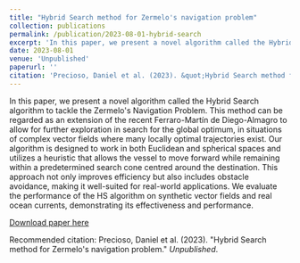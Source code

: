 ```yaml
---
title: "Hybrid Search method for Zermelo's navigation problem"
collection: publications
permalink: /publication/2023-08-01-hybrid-search
excerpt: 'In this paper, we present a novel algorithm called the Hybrid Search algorithm to tackle the Zermelo's Navigation Problem.'
date: 2023-08-01
venue: 'Unpublished'
paperurl: ''
citation: 'Precioso, Daniel et al. (2023). &quot;Hybrid Search method for Zermelo's navigation problem.&quot; <i>Unpublished</i>.'
---
```

In this paper, we present a novel algorithm called the Hybrid Search algorithm to tackle the Zermelo's Navigation Problem. This method can be regarded as an extension of the recent Ferraro-Martín de Diego-Almagro to allow for further exploration in search for the global optimum, in situations of complex vector fields where many locally optimal trajectories exist. Our algorithm is designed to work in both Euclidean and spherical spaces and utilizes a heuristic that allows the vessel to move forward while remaining within a predetermined search cone centred around the destination. This approach not only improves efficiency but also includes obstacle avoidance, making it well-suited for real-world applications. We evaluate the performance of the HS algorithm on synthetic vector fields and real ocean currents, demonstrating its effectiveness and performance.

[Download paper here]()

Recommended citation: Precioso, Daniel et al. (2023). "Hybrid Search method for Zermelo's navigation problem." <i>Unpublished</i>.